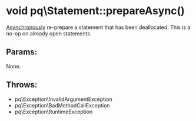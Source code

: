 # void pq\Statement::prepareAsync()

[Asynchronously](pq/Connection/:%20Asynchronous%20Usage) re-prepare a statement that has been
deallocated. This is a no-op on already open statements.

## Params:

None.

## Throws:

* pq\Exception\InvalidArgumentException
* pq\Exception\BadMethodCallException
* pq\Exception\RuntimeException

